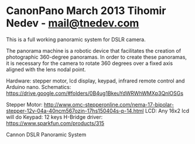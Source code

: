 CanonPano
March 2013
Tihomir Nedev - mail@tnedev.com
=========
This is a full working panoramic system for DSLR camera. 

The panorama machine is a robotic device that facilitates the creation
of photographic 360-degree panoramas. In order to create these panoramas,
it is necessary for the camera to rotate 360 degrees over a fixed axis
aligned with the lens nodal point.


Hardware: stepper motor, lcd display, keypad, infrared remote control and Arduino nano. 
Schematics: https://drive.google.com/#folders/0B4ug1BkeuYdWRWhWMXp3QnlOSGs


Stepper Motor: http://www.omc-stepperonline.com/nema-17-bipolar-stepper-12v-04a-40ncm567ozin-17hs150404s-p-14.html
LCD: Any 16x2 lcd will do
Keypad: 12 keys
H-Bridge driver: https://www.sparkfun.com/products/315



Cannon DSLR Panoramic System
